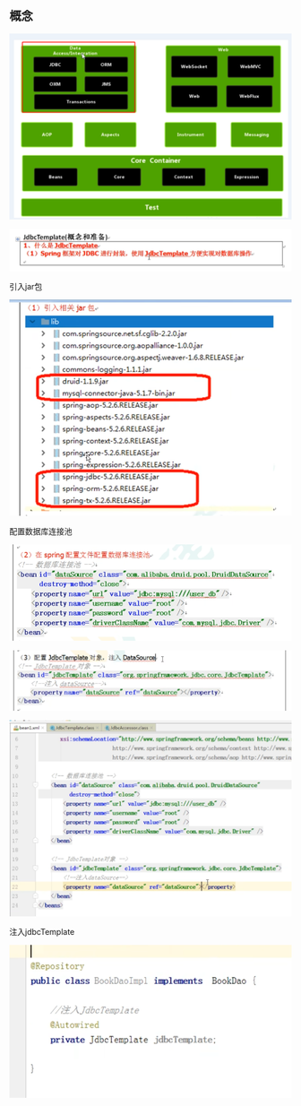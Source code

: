 概念
---

![img_106.png](img_106.png)

![img_105.png](img_105.png)

引入jar包

![img_103.png](img_103.png)

配置数据库连接池

![img_104.png](img_104.png)

![img_108.png](img_108.png)

![img_107.png](img_107.png)

注入jdbcTemplate

![img_109.png](img_109.png)